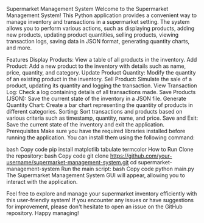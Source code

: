 
Supermarket Management System
Welcome to the Supermarket Management System! This Python application provides a convenient way to manage inventory and transactions in a supermarket setting. The system allows you to perform various actions, such as displaying products, adding new products, updating product quantities, selling products, viewing transaction logs, saving data in JSON format, generating quantity charts, and more.

Features
Display Products: View a table of all products in the inventory.
Add Product: Add a new product to the inventory with details such as name, price, quantity, and category.
Update Product Quantity: Modify the quantity of an existing product in the inventory.
Sell Product: Simulate the sale of a product, updating its quantity and logging the transaction.
View Transaction Log: Check a log containing details of all transactions made.
Save Products (JSON): Save the current state of the inventory in a JSON file.
Generate Quantity Chart: Create a bar chart representing the quantity of products in different categories.
Sorting: Sort transactions and products based on various criteria such as timestamp, quantity, name, and price.
Save and Exit: Save the current state of the inventory and exit the application.
Prerequisites
Make sure you have the required libraries installed before running the application. You can install them using the following command:

bash
Copy code
pip install matplotlib tabulate termcolor
How to Run
Clone the repository:
bash
Copy code
git clone https://github.com/your-username/supermarket-management-system.git
cd supermarket-management-system
Run the main script:
bash
Copy code
python main.py
The Supermarket Management System GUI will appear, allowing you to interact with the application.

Feel free to explore and manage your supermarket inventory efficiently with this user-friendly system! If you encounter any issues or have suggestions for improvement, please don't hesitate to open an issue on the GitHub repository. Happy managing!
